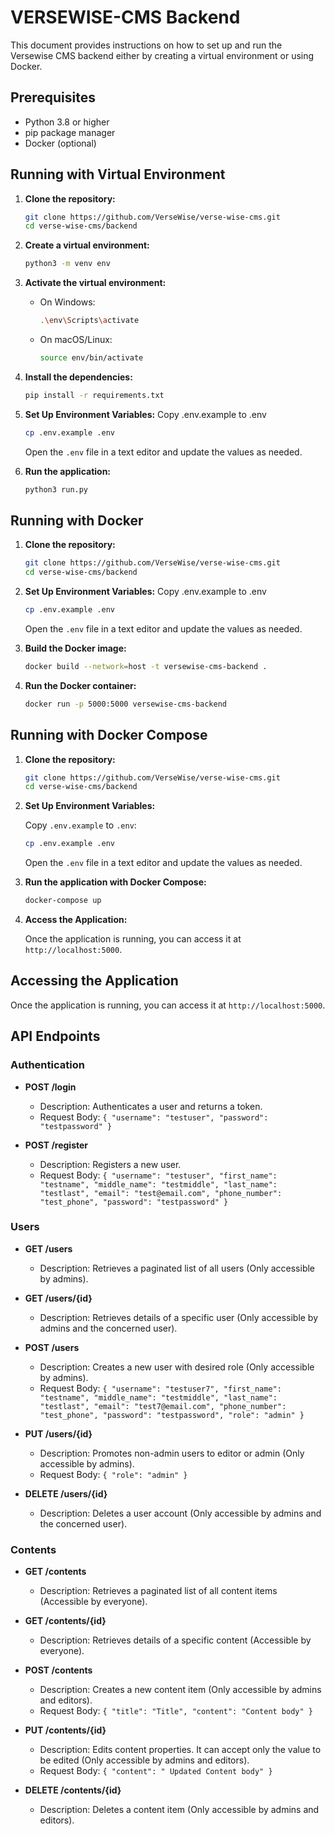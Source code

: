 # VERSEWISE-CMS Backend

This document provides instructions on how to set up and run the Versewise CMS backend either by creating a virtual environment or using Docker.

## Prerequisites

- Python 3.8 or higher
- pip package manager
- Docker (optional)

## Running with Virtual Environment

1. **Clone the repository:**

    ```bash
    git clone https://github.com/VerseWise/verse-wise-cms.git
    cd verse-wise-cms/backend
    ```

2. **Create a virtual environment:**

    ```bash
    python3 -m venv env
    ```

3. **Activate the virtual environment:**

    - On Windows:

        ```bash
        .\env\Scripts\activate
        ```

    - On macOS/Linux:

        ```bash
        source env/bin/activate
        ```

4. **Install the dependencies:**

    ```bash
    pip install -r requirements.txt
    ```

5. **Set Up Environment Variables:**
    Copy .env.example to .env
    ```bash
    cp .env.example .env
    ```
    Open the `.env` file in a text editor and update the values as needed.

6. **Run the application:**

    ```bash
    python3 run.py
    ```

## Running with Docker

1. **Clone the repository:**

    ```bash
    git clone https://github.com/VerseWise/verse-wise-cms.git
    cd verse-wise-cms/backend
    ```

2. **Set Up Environment Variables:**
    Copy .env.example to .env
    ```bash
    cp .env.example .env
    ```
    Open the `.env` file in a text editor and update the values as needed.

3. **Build the Docker image:**

    ```bash
    docker build --network=host -t versewise-cms-backend .
    ```

4. **Run the Docker container:**

    ```bash
    docker run -p 5000:5000 versewise-cms-backend
    ```

## Running with Docker Compose

1. **Clone the repository:**

    ```bash
    git clone https://github.com/VerseWise/verse-wise-cms.git
    cd verse-wise-cms/backend
    ```

2. **Set Up Environment Variables:**

    Copy `.env.example` to `.env`:

    ```bash
    cp .env.example .env
    ```

    Open the `.env` file in a text editor and update the values as needed.

3. **Run the application with Docker Compose:**

    ```bash
    docker-compose up
    ```

4. **Access the Application:**

    Once the application is running, you can access it at `http://localhost:5000`.

## Accessing the Application

Once the application is running, you can access it at `http://localhost:5000`.

## API Endpoints

### Authentication

- **POST /login**
  - Description: Authenticates a user and returns a token.
  - Request Body: `{ "username": "testuser", "password": "testpassword" }`

- **POST /register**
  - Description: Registers a new user.
  - Request Body: `{ "username": "testuser", "first_name": "testname", "middle_name": "testmiddle", "last_name": "testlast", "email": "test@email.com", "phone_number": "test_phone", "password": "testpassword" }`

### Users

- **GET /users**
  - Description: Retrieves a paginated list of all users (Only accessible by admins).

- **GET /users/{id}**
  - Description: Retrieves details of a specific user (Only accessible by admins and the concerned user).

- **POST /users**
  - Description: Creates a new user with desired role (Only accessible by admins).
  - Request Body: `{ "username": "testuser7", "first_name": "testname", "middle_name": "testmiddle", "last_name": "testlast", "email": "test7@email.com", "phone_number": "test_phone", "password": "testpassword", "role": "admin" }`

- **PUT /users/{id}**
  - Description: Promotes non-admin users to editor or admin (Only accessible by admins).
  - Request Body: `{ "role": "admin" }`

- **DELETE /users/{id}**
  - Description: Deletes a user account (Only accessible by admins and the concerned user).

### Contents

- **GET /contents**
  - Description: Retrieves a paginated list of all content items (Accessible by everyone).

- **GET /contents/{id}**
  - Description: Retrieves details of a specific content (Accessible by everyone).

- **POST /contents**
  - Description: Creates a new content item (Only accessible by admins and editors).
  - Request Body: `{ "title": "Title", "content": "Content body" }`

- **PUT /contents/{id}**
  - Description: Edits content properties. It can accept only the value to be edited (Only accessible by admins and editors).
  - Request Body: `{ "content": " Updated Content body" }`

- **DELETE /contents/{id}**
  - Description: Deletes a content item (Only accessible by admins and editors).
